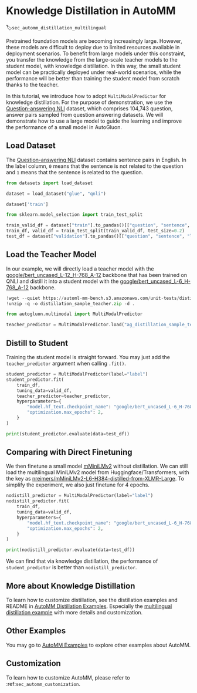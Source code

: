 # Knowledge Distillation in AutoMM
:label:`sec_automm_distillation_multilingual`

Pretrained foundation models are becoming increasingly large. However, these models are difficult to deploy due to 
limited resources available in deployment scenarios. To benefit from large models under this constraint, 
you transfer the knowledge from the large-scale teacher models to the student model, with knowledge distillation.
In this way, the small student model can be practically deployed under real-world scenarios,
while the performance will be better than training the student model from scratch thanks to the teacher.

In this tutorial, we introduce how to adopt `MultiModalPredictor` for knowledge distillation. For the purpose of demonstration, we use the [Question-answering NLI](https://paperswithcode.com/dataset/qnli) dataset, 
which comprises 104,743 question, answer pairs sampled from question answering datasets. We will demonstrate how to use a large model to guide the learning and improve the performance of a small model in AutoGluon.

## Load Dataset

The [Question-answering NLI](https://paperswithcode.com/dataset/qnli) dataset contains 
sentence pairs in English. In the label column, `0` means that the sentence is not related to the question and `1` means that the sentence is related to the question.


```python
from datasets import load_dataset

dataset = load_dataset("glue", "qnli")
```


```python
dataset['train']
```


```python
from sklearn.model_selection import train_test_split

train_valid_df = dataset["train"].to_pandas()[["question", "sentence", "label"]].sample(1000, random_state=123)
train_df, valid_df = train_test_split(train_valid_df, test_size=0.2)
test_df = dataset["validation"].to_pandas()[["question", "sentence", "label"]].sample(1000, random_state=123)
```

## Load the Teacher Model

In our example, we will directly load a teacher model with the [google/bert_uncased_L-12_H-768_A-12](https://huggingface.co/google/bert_uncased_L-12_H-768_A-12) backbone that has been trained on QNLI and distill it into a student model with the [google/bert_uncased_L-6_H-768_A-12](https://huggingface.co/google/bert_uncased_L-6_H-768_A-12) backbone.


```python
!wget --quiet https://automl-mm-bench.s3.amazonaws.com/unit-tests/distillation_sample_teacher.zip -O distillation_sample_teacher.zip
!unzip -q -o distillation_sample_teacher.zip -d .
```


```python
from autogluon.multimodal import MultiModalPredictor

teacher_predictor = MultiModalPredictor.load("ag_distillation_sample_teacher/")
```

## Distill to Student

Training the student model is straight forward. You may just add the `teacher_predictor` argument when calling `.fit()`.


```python
student_predictor = MultiModalPredictor(label="label")
student_predictor.fit(
    train_df,
    tuning_data=valid_df,
    teacher_predictor=teacher_predictor,
    hyperparameters={
        "model.hf_text.checkpoint_name": "google/bert_uncased_L-6_H-768_A-12",
        "optimization.max_epochs": 2,
    }
)
```


```python
print(student_predictor.evaluate(data=test_df))
```

## Comparing with Direct Finetuning

We then finetune a small model [mMiniLMv2](https://arxiv.org/abs/2012.15828) without distillation. 
We can still load the multilingual MiniLMv2 model from Huggingface/Transformers, 
with the key as [nreimers/mMiniLMv2-L6-H384-distilled-from-XLMR-Large](ahttps://huggingface.co/nreimers/mMiniLMv2-L6-H384-distilled-from-XLMR-Large). 
To simplify the experiment, we also just finetune for 4 epochs.


```python
nodistill_predictor = MultiModalPredictor(label="label")
nodistill_predictor.fit(
    train_df,
    tuning_data=valid_df,
    hyperparameters={
        "model.hf_text.checkpoint_name": "google/bert_uncased_L-6_H-768_A-12",
        "optimization.max_epochs": 2,
    }
)
```


```python
print(nodistill_predictor.evaluate(data=test_df))
```

We can find that via knowledge distillation, the performance of `student_predictor` is better than `nodistill_predictor`.

## More about Knowledge Distillation

To learn how to customize distillation, see the distillation examples 
and README in [AutoMM Distillation Examples](https://github.com/awslabs/autogluon/tree/master/examples/automm/distillation).
Especially the [multilingual distillation example](https://github.com/awslabs/autogluon/tree/master/examples/automm/distillation/automm_distillation_pawsx.py) with more details and customization.

## Other Examples

You may go to [AutoMM Examples](https://github.com/awslabs/autogluon/tree/master/examples/automm) to explore other examples about AutoMM.

## Customization
To learn how to customize AutoMM, please refer to :ref:`sec_automm_customization`.
